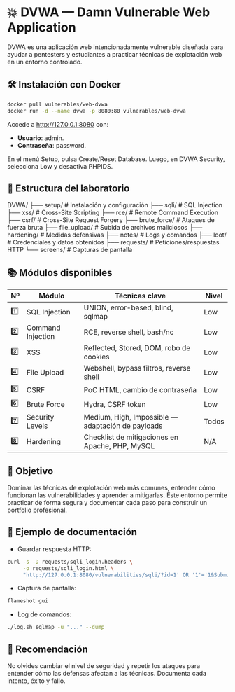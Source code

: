 # 💥 DVWA — Damn Vulnerable Web Application

DVWA es una aplicación web intencionadamente vulnerable diseñada para ayudar a pentesters y estudiantes a practicar técnicas de explotación web en un entorno controlado.

## 🛠️ Instalación con Docker

```bash
docker pull vulnerables/web-dvwa
docker run -d --name dvwa -p 8080:80 vulnerables/web-dvwa
```

Accede a http://127.0.0.1:8080 con:

- **Usuario**: admin.
- **Contraseña**: password.

En el menú Setup, pulsa Create/Reset Database. Luego, en DVWA Security, selecciona Low y desactiva PHPIDS.

## 📁 Estructura del laboratorio

DVWA/
├── setup/         # Instalación y configuración
├── sqli/          # SQL Injection
├── xss/           # Cross-Site Scripting
├── rce/           # Remote Command Execution
├── csrf/          # Cross-Site Request Forgery
├── brute_force/   # Ataques de fuerza bruta
├── file_upload/   # Subida de archivos maliciosos
├── hardening/     # Medidas defensivas
├── notes/         # Logs y comandos
├── loot/          # Credenciales y datos obtenidos
├── requests/      # Peticiones/respuestas HTTP
└── screens/       # Capturas de pantalla


## 📚 Módulos disponibles

| Nº  | Módulo             | Técnicas clave                                               | Nivel   |
|-----|--------------------|--------------------------------------------------------------|---------|
| 1️⃣  | SQL Injection      | UNION, error-based, blind, sqlmap                           | Low     |
| 2️⃣  | Command Injection  | RCE, reverse shell, bash/nc                                 | Low     |
| 3️⃣  | XSS                | Reflected, Stored, DOM, robo de cookies                     | Low     |
| 4️⃣  | File Upload        | Webshell, bypass filtros, reverse shell                     | Low     |
| 5️⃣  | CSRF               | PoC HTML, cambio de contraseña                              | Low     |
| 6️⃣  | Brute Force        | Hydra, CSRF token                                           | Low     |
| 7️⃣  | Security Levels    | Medium, High, Impossible — adaptación de payloads           | Todos   |
| 8️⃣  | Hardening          | Checklist de mitigaciones en Apache, PHP, MySQL            | N/A     |


## 🧠 Objetivo

Dominar las técnicas de explotación web más comunes, entender cómo funcionan las vulnerabilidades y aprender a mitigarlas. Este entorno permite practicar de forma segura y documentar cada paso para construir un portfolio profesional.

## 📸 Ejemplo de documentación

- Guardar respuesta HTTP:

```bash
curl -s -D requests/sqli_login.headers \
     -o requests/sqli_login.html \
     "http://127.0.0.1:8080/vulnerabilities/sqli/?id=1' OR '1'='1&Submit=Submit#"
```

- Captura de pantalla:

```bash
flameshot gui
```

- Log de comandos:

```bash
./log.sh sqlmap -u "..." --dump
```

## 🔐 Recomendación

No olvides cambiar el nivel de seguridad y repetir los ataques para entender cómo las defensas afectan a las técnicas. Documenta cada intento, éxito y fallo.

